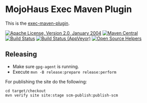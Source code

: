 # MojoHaus Exec Maven Plugin

This is the [exec-maven-plugin](http://www.mojohaus.org/exec-maven-plugin/).
 
[![Apache License, Version 2.0, January 2004](https://img.shields.io/github/license/mojohaus/sql-maven-plugin.svg?label=License)](http://www.apache.org/licenses/)
[![Maven Central](https://img.shields.io/maven-central/v/org.codehaus.mojo/exec-maven-plugin.svg?label=Maven%20Central)](https://search.maven.org/artifact/org.codehaus.mojo/exec-maven-plugin)
[![Build Status](https://travis-ci.org/mojohaus/exec-maven-plugin.svg?branch=master)](https://travis-ci.org/mojohaus/exec-maven-plugin)
[![Build Status (AppVeyor)](https://ci.appveyor.com/api/projects/status/github/mojohaus/exec-maven-plugin?branch=master&svg=true)](https://ci.appveyor.com/project/khmarbaise/exec-maven-plugin)
[![Open Source Helpers](https://www.codetriage.com/mojohaus/exec-maven-plugin/badges/users.svg)](https://www.codetriage.com/mojohaus/exec-maven-plugin)

## Releasing

* Make sure `gpg-agent` is running.
* Execute `mvn -B release:prepare release:perform`

For publishing the site do the following:

```
cd target/checkout
mvn verify site site:stage scm-publish:publish-scm
```
